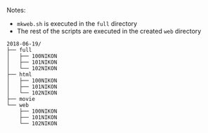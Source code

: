 Notes:

* ```mkweb.sh``` is executed in the ```full``` directory
* The rest of the scripts are executed in the created ```web``` directory


```
2018-06-19/
├── full
│   ├── 100NIKON
│   ├── 101NIKON
│   └── 102NIKON
├── html
│   ├── 100NIKON
│   ├── 101NIKON
│   └── 102NIKON
├── movie
└── web
    ├── 100NIKON
    ├── 101NIKON
    └── 102NIKON
```
